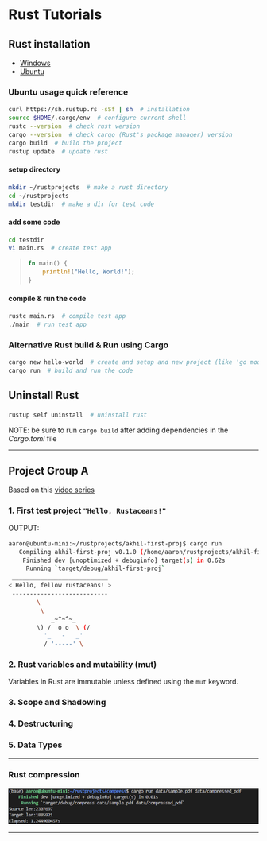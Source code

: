 # Rust Tutorials

## Rust installation

- [Windows](https://www.rust-lang.org/tools/install)
- [Ubuntu](https://www.journaldev.com/39960/install-rust-on-ubuntu-linux)

### Ubuntu usage quick reference

```bash
curl https://sh.rustup.rs -sSf | sh  # installation
source $HOME/.cargo/env  # configure current shell
rustc --version  # check rust version
cargo --version  # check cargo (Rust's package manager) version
cargo build  # build the project
rustup update  # update rust
```

#### setup directory

```bash
mkdir ~/rustprojects  # make a rust directory
cd ~/rustprojects
mkdir testdir  # make a dir for test code
```

#### add some code

```bash
cd testdir
vi main.rs  # create test app
```

> ```rust
> fn main() {
>     println!("Hello, World!");
> }
> ```

#### compile & run the code

```bash
rustc main.rs  # compile test app
./main  # run test app
```

### Alternative Rust build & Run using Cargo

```bash
cargo new hello-world  # create and setup and new project (like 'go mod init')
cargo run  # build and run the code
```

## Uninstall Rust

```bash
rustup self uninstall  # uninstall rust
```

NOTE: be sure to run `cargo build` after adding dependencies in the *Cargo.toml* file

---

## Project Group A

Based on this [video series](https://www.youtube.com/playlist?list=PL5dTjWUk_cPaPhW2SQ1OCNwu3h8D9dYHh)

### 1. First test project `"Hello, Rustaceans!"`

OUTPUT:

```bash
aaron@ubuntu-mini:~/rustprojects/akhil-first-proj$ cargo run
   Compiling akhil-first-proj v0.1.0 (/home/aaron/rustprojects/akhil-first-proj)
    Finished dev [unoptimized + debuginfo] target(s) in 0.62s
     Running `target/debug/akhil-first-proj`
 ___________________________
< Hello, fellow rustaceans! >
 ---------------------------
        \
         \
            _~^~^~_
        \) /  o o  \ (/
          '_   -   _'
          / '-----' \
```

### 2. Rust variables and mutability (mut)

Variables in Rust are immutable unless defined using the `mut` keyword.

### 3. Scope and Shadowing

### 4. Destructuring

### 5. Data Types

---

### Rust compression

![compression](compress/img/compression.png "compression")

---

